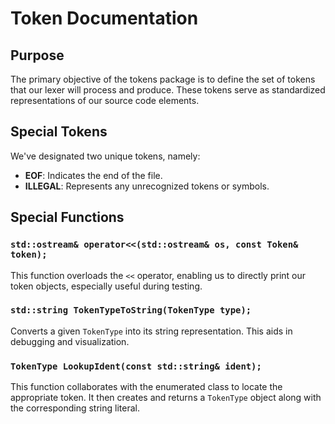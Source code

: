 # Token Documentation

## Purpose
The primary objective of the tokens package is to define the set of tokens that our lexer will process and produce. These tokens serve as standardized representations of our source code elements.

## Special Tokens
We've designated two unique tokens, namely:
- **EOF**: Indicates the end of the file.
- **ILLEGAL**: Represents any unrecognized tokens or symbols.

## Special Functions

### `std::ostream& operator<<(std::ostream& os, const Token& token);`
This function overloads the `<<` operator, enabling us to directly print our token objects, especially useful during testing.

### `std::string TokenTypeToString(TokenType type);`
Converts a given `TokenType` into its string representation. This aids in debugging and visualization.

### `TokenType LookupIdent(const std::string& ident);`
This function collaborates with the enumerated class to locate the appropriate token. It then creates and returns a `TokenType` object along with the corresponding string literal.